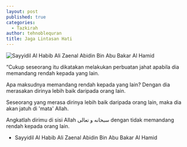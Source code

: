 ```yaml
---
layout: post
published: true
categories:
  - Tazkirah
author: tehnoblequran
title: Jaga Lintasan Hati
---
```

![Sayyidil Al Habib Ali Zaenal Abidin Bin Abu Bakar Al Hamid]({{site.baseurl}}/images/28167287_10155846117806999_5084750078712400324_n.jpg)

“Cukup seseorang itu dikatakan melakukan perbuatan jahat apabila dia memandang rendah kepada yang lain.

Apa maksudnya memandang rendah kepada yang lain? Dengan dia merasakan dirinya lebih baik daripada orang lain.

Seseorang yang merasa dirinya lebih baik daripada orang lain, maka dia akan jatuh di 'mata' Allah.

Angkatlah dirimu di sisi Allah سبحانه و تعالى dengan tidak memandang rendah kepada orang lain.

- Sayyidil Al Habib Ali Zaenal Abidin Bin Abu Bakar Al Hamid
